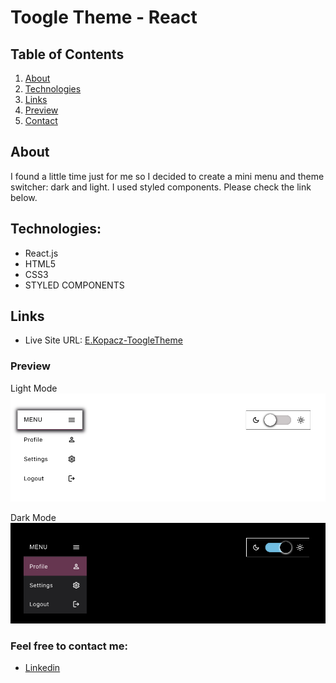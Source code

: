 # Toogle Theme - React

## Table of Contents
1. [About](#about)
2. [Technologies](#technologies)
3. [Links](#links)
4. [Preview](#preview)
5. [Contact](#feel-free-to-contact-me)

## About 
I found a little time just for me so I decided to create a mini menu and  theme switcher: dark and light. I used styled components. Please check the link below. 

## Technologies:
* React.js
* HTML5
* CSS3
* STYLED COMPONENTS


## Links
* Live Site URL: [E.Kopacz-ToogleTheme](https://toogletheme-ekopacz.netlify.app)

### Preview
Light Mode
![Preview](./previews/toogle-theme-light-ekopacz.png)

Dark Mode
![Preview](./previews/toogle-theme-dark-ekopacz.png)


### Feel free to contact me:
* [Linkedin](https://www.linkedin.com/in/ewelina-kopacz-929559100/)

